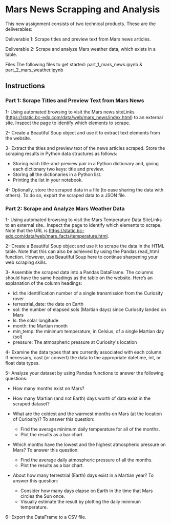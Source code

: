 # Mars News Scrapping and Analysis

This new assignment consists of two technical products. These are the deliverables:

Deliverable 1: Scrape titles and preview text from Mars news articles.

Deliverable 2: Scrape and analyze Mars weather data, which exists in a table.

Files
The following files to get started: part_1_mars_news.ipynb & part_2_mars_weather.ipynb

## Instructions
### Part 1: Scrape Titles and Preview Text from Mars News

1- Using automated browsing to visit the Mars news siteLinks (https://static.bc-edx.com/data/web/mars_news/index.html) to an external site. Inspect the page to identify which elements to scrape.

2- Create a Beautiful Soup object and use it to extract text elements from the website.

3- Extract the titles and preview text of the news articles scraped. Store the scraping results in Python data structures as follows:
- Storing each title-and-preview pair in a Python dictionary and, giving each dictionary two keys: title and preview.
- Storing all the dictionaries in a Python list.
- Printing the list in your notebook.

4- Optionally, store the scraped data in a file (to ease sharing the data with others). To do so, export the scraped data to a JSON file.

### Part 2: Scrape and Analyze Mars Weather Data

1- Using automated browsing to visit the Mars Temperature Data SiteLinks to an external site.. Inspect the page to identify which elements to scrape. Note that the URL is https://static.bc-edx.com/data/web/mars_facts/temperature.html.

2- Create a Beautiful Soup object and use it to scrape the data in the HTML table. Note that this can also be achieved by using the Pandas read_html function. However, use Beautiful Soup here to continue sharpening your web scraping skills.

3- Assemble the scraped data into a Pandas DataFrame. The columns should have the same headings as the table on the website. Here’s an explanation of the column headings:

- id: the identification number of a single transmission from the Curiosity rover
- terrestrial_date: the date on Earth
- sol: the number of elapsed sols (Martian days) since Curiosity landed on Mars
- ls: the solar longitude
- month: the Martian month
- min_temp: the minimum temperature, in Celsius, of a single Martian day (sol)
- pressure: The atmospheric pressure at Curiosity's location

4- Examine the data types that are currently associated with each column. If necessary, cast (or convert) the data to the appropriate datetime, int, or float data types.

5- Analyze your dataset by using Pandas functions to answer the following questions:

- How many months exist on Mars?
- How many Martian (and not Earth) days worth of data exist in the scraped dataset?
- What are the coldest and the warmest months on Mars (at the location of Curiosity)? To answer this question:
  - Find the average minimum daily temperature for all of the months.
  - Plot the results as a bar chart.

- Which months have the lowest and the highest atmospheric pressure on Mars? To answer this question:
  - Find the average daily atmospheric pressure of all the months.
  - Plot the results as a bar chart.

- About how many terrestrial (Earth) days exist in a Martian year? To answer this question:
  - Consider how many days elapse on Earth in the time that Mars circles the Sun once.
  - Visually estimate the result by plotting the daily minimum temperature.

6- Export the DataFrame to a CSV file.
